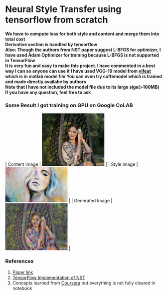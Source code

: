 # Neural Style Transfer using tensorflow from scratch
**We have to compute loss for both style and content and merge them into total cost**<br>
**Derivative section is handled by tensorflow**<br>
**Also: Though the authors from NST paper suggest L-BFGS for optimizer, I have used Adam Optimizer for training because L-BFGS is not supported in TensorFlow**<br>
**It is very fun and easy to make this project. I have commented in a best way I can so anyone can use it**
**I have used VGG-19 model from <a href="https://www.vlfeat.org/matconvnet/pretrained/">vlfeat</a> which is in matlab model file**
**You can even try caffemodel which is trained and made directly availabe by authors**<br>
**Note that I have not included the model file due to its large sige(>100MB)**<br>
**If you have any question, feel free to ask**

### Some Result I got training on GPU on Google CoLAB
| Content Image | <img src="images/face.jpg" alt="Shrinkhala's Image" width="200"/> |
| Style Image | <img src="images/paint.jpg" alt="Painting from google search" width="200"/> |
| Generated Image | <img src="images/final.png" alt="Final Generated" width="200"/> |

### References
1. <a href="https://arxiv.org/abs/1508.06576">Paper link</a>
2. <a href="http://www.chioka.in/tensorflow-implementation-neural-algorithm-of-artistic-style">TensorFlow Implementation of NST</a>
3. Concepts learned from <a href="https://www.coursera.org/learn/convolutional-neural-networks/home/welcome">Coursera</a> but everything is not fully cleared in notebook




